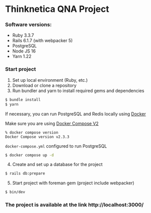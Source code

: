 # Thinknetica QNA Project

### Software versions:
* Ruby 3.3.7
* Rails 6.1.7 (with webpacker 5)
* PostgreSQL
* Node JS 16
* Yarn 1.22

### Start project
1. Set up local environment (Ruby, etc.)
2. Download or clone a repository
3. Run bundler and yarn to install required gems and dependencies

```bash
$ bundle install
$ yarn
```

If necessary, you can run PostgreSQL and Redis locally using [Docker](https://docker.com)

Make sure you are using [Docker Compose V2](https://docs.docker.com/compose/#compose-v2-and-the-new-docker-compose-command)

```
% docker compose version
Docker Compose version v2.3.3
```

`docker-compose.yml` configured to run PostgreSQL

```bash
$ docker compose up -d
```

4. Create and set up a database for the project

```bash
$ rails db:prepare
```

5. Start project with foreman gem (project include webpacker)

```bash
$ bin/dev
```

### The project is available at the link http://localhost:3000/
